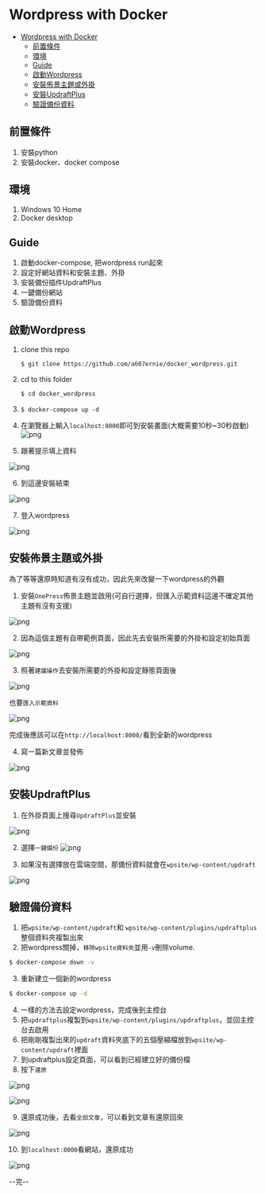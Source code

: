 # Wordpress with Docker

- [Wordpress with Docker](#wordpress-with-docker)
  - [前置條件](#前置條件)
  - [環境](#環境)
  - [Guide](#guide)
  - [啟動Wordpress](#啟動wordpress)
  - [安裝佈景主題或外掛](#安裝佈景主題或外掛)
  - [安裝UpdraftPlus](#安裝updraftplus)
  - [驗證備份資料](#驗證備份資料)


前置條件
---
1. 安裝python
2. 安裝docker、docker compose

環境
---
1. Windows 10 Home 
2. Docker desktop

Guide
---
1. 啟動docker-compose, 把wordpress run起來
2. 設定好網站資料和安裝主題、外掛
3. 安裝備份插件UpdraftPlus
4. 一鍵備份網站
5. 驗證備份資料


啟動Wordpress
---

1. clone this repo
   ```bash
   $ git clone https://github.com/a607ernie/docker_wordpress.git
   ```
2. cd to this folder
   ```bash
   $ cd docker_wordpress
   ```
3. ```$ docker-compose up -d```
4. 在瀏覽器上輸入```localhost:8000```即可到安裝畫面(大概需要10秒~30秒啟動)
![png](media/wordpress_001.png)

5. 跟著提示填上資料

![png](media/wordpress_002.png)

6. 到這邊安裝結束

![png](media/wordpress_003.png)

7. 登入wordpress

![png](media/wordpress_004.png)

安裝佈景主題或外掛
---
為了等等還原時知道有沒有成功，因此先來改變一下wordpress的外觀

1. 安裝```OnePress```佈景主題並啟用(可自行選擇，但匯入示範資料這邊不確定其他主題有沒有支援)

![png](media/wordpress_005.png)

2. 因為這個主題有自帶範例頁面，因此先去安裝所需要的外掛和設定初始頁面

![png](media/wordpress_006.png)

3. 照著```建議操作```去安裝所需要的外掛和設定靜態頁面後

![png](media/wordpress_007.png)

也要```匯入示範資料```

![png](media/wordpress_008.png)

完成後應該可以在```http://localhost:8000/```看到全新的wordpress

4. 寫一篇新文章並發佈

![png](media/wordpress_012.png)


安裝UpdraftPlus
---

1.  在外掛頁面上搜尋```UpdraftPlus```並安裝

![png](media/wordpress_009.png)

2.  選擇```一鍵備份```
![png](media/wordpress_010.png)

3.  如果沒有選擇放在雲端空間，那備份資料就會在```wpsite/wp-content/updraft```

![png](media/wordpress_011.png)

驗證備份資料
---

1. 把```wpsite/wp-content/updraft```和 ```wpsite/wp-content/plugins/updraftplus```整個資料夾複製出來
2. 把wordpress關掉，```移除wpsite資料夾```並用```-v```刪除volume.
```bash
$ docker-compose down -v
```
3. 重新建立一個新的wordpress
```bash
$ docker-compose up -d
```
4. 一樣的方法去設定wordpress，完成後到主控台
5. 把```updraftplus```複製到```wpsite/wp-content/plugins/updraftplus```，並回主控台去啟用
6. 把剛剛複製出來的```updraft```資料夾底下的五個壓縮檔放到```wpsite/wp-content/updraft```裡面
7. 到updraftplus設定頁面，可以看到已經建立好的備份檔
8. 按下```還原```

![png](media/wordpress_013.png)

![png](media/wordpress_014.png)

9. 還原成功後，去看```全部文章```，可以看到文章有還原回來

![png](media/wordpress_015.png)

10. 到```localhost:8000```看網站，還原成功

![png](media/wordpress_016.png)

--完--